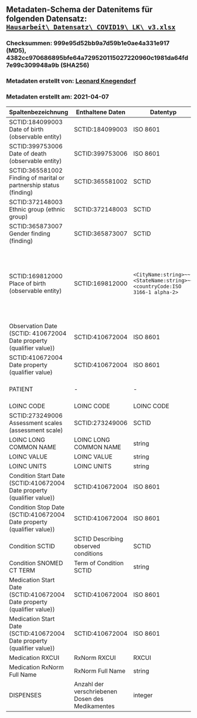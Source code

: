 ## Metadaten-Schema der Datenitems für folgenden Datensatz: [`Hausarbeit\_Datensatz\_COVID19\_LK\_v3.xlsx`](https://sandbox12.fairdomhub.org/data_files/54?version=6)
### Checksummen: 999e95d52bb9a7d59b1e0ae4a331e917 (MD5), 4382cc970686895bfe64a729520115027220960c1981da64fd7e99c309948a9b (SHA256)
### Metadaten erstellt von: [Leonard Knegendorf](https://orcid.org/0000-0001-8469-1248)
### Metadaten erstellt am: 2021-04-07

Spaltenbezeichnung | Enthaltene Daten | Datentyp | Kommentar
-------------|-----------|-----------|-----------
SCTID:184099003 Date of birth (observable entity) | SCTID:184099003 | ISO 8601
SCTID:399753006 Date of death (observable entity) | SCTID:399753006 | ISO 8601
SCTID:365581002 Finding of marital or partnership status (finding) | SCTID:365581002 | SCTID
SCTID:372148003 Ethnic group (ethnic group) | SCTID:372148003 | SCTID
SCTID:365873007 Gender finding (finding) | SCTID:365873007 | SCTID
SCTID:169812000 Place of birth (observable entity) | SCTID:169812000 | `<CityName:string>~~<StateName:string>~~<countryCode:ISO 3166-1 alpha-2>` | Das Symbol ~ steht im eigenen Datentyp-Schema für ein Leerzeichen, mit < und > werden unterschiedliche Teile des Datentyps begrenzt.
Observation Date (SCTID: 410672004 Date property (qualifier value)) | SCTID:410672004 | ISO 8601 | Date property of LOINC VALUE
SCTID:410672004 Date property (qualifier value) | SCTID:410672004 | ISO 8601
PATIENT | - | - | findet keine Beachtung in der Bearbeitung
LOINC CODE | LOINC CODE | LOINC CODE
SCTID:273249006 Assessment scales (assessment scale) | SCTID:273249006 | SCTID
LOINC LONG COMMON NAME | LOINC LONG COMMON NAME | string
LOINC VALUE | LOINC VALUE | string
LOINC UNITS | LOINC UNITS | string
Condition Start Date (SCTID:410672004 Date property (qualifier value)) | SCTID:410672004 | ISO 8601 | Date property Start of CONDITION SCTID
Condition Stop Date (SCTID:410672004 Date property (qualifier value)) | SCTID:410672004 | ISO 8601 | Date property Stop of CONDITION SCTID
Condition SCTID | SCTID Describing observed conditions | SCTID |
Condition SNOMED CT TERM | Term of Condition SCTID | string
Medication Start Date (SCTID:410672004  Date property (qualifier value)) | SCTID:410672004 | ISO 8601 | Date property Start of MEDICATION RXCUI
Medication Start Date (SCTID:410672004  Date property (qualifier value)) | SCTID:410672004 | ISO 8601 | Date property Stop of MEDICATION RXCUI
Medication RXCUI | RxNorm RXCUI | RXCUI 
Medication RxNorm Full Name | RxNorm Full Name | string
DISPENSES | Anzahl der verschriebenen Dosen des Medikamentes | integer